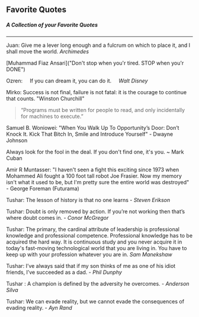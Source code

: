 ## Favorite Quotes

##### A Collection of your **Favorite Quotes**

---



Juan: Give me a lever long enough and a fulcrum on which to place it, and I shall move the world. *Archimedes*


[Muhammad Fiaz Ansari]("Don't stop when you'r tired. STOP when you'r DONE")


Ozren: &nbsp;&nbsp;&nbsp; If you can dream it, you can do it. &nbsp;&nbsp;&nbsp; *Walt Disney*


Mirko: Success is not final, failure is not fatal: it is the courage to continue that counts. "Winston Churchill"



> “Programs must be written for people to read, and only incidentally for machines to execute.”

Samuel B. Woniowei: "When You Walk Up To Opportunity’s Door: Don’t Knock It. Kick That Bitch In, Smile and Introduce Yourself" 
                      - Dwayne Johnson 
                   
Always look for the fool in the deal. If you don't find one, it's you. ~ Mark Cuban

Amir R Muntasser: "I haven't seen a fight this exciting since 1973 when Mohammed Ali fought a 100 foot tall robot Joe Frasier. Now my memory isn't what it used to be, but I'm pretty sure the entire world was destroyed" - George Foreman (Futurama)


Tushar: The lesson of history is that no one learns - *Steven Erikson*

Tushar: Doubt is only removed by action. If you’re not working then that’s where doubt comes in. - *Conor McGregor*


Tushar: The primary, the cardinal attribute of leadership is professional knowledge and professional competence. Professional knowledge has to be acquired the hard way. It is continuous study and you never acquire it in today's fast-moving technological world that you are living in. You have to keep up with your profession whatever you are in.  *Sam Manekshaw*

Tushar: I’ve always said that if my son thinks of me as one of his idiot friends, I’ve succeeded as a dad. - *Phil Dunphy*

Tushar : A champion is defined by the adversity he overcomes. - *Anderson Silva*

Tushar: We can evade reality, but we cannot evade the consequences of evading reality. - *Ayn Rand*

